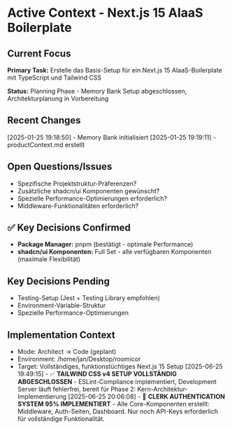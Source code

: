# Active Context - Next.js 15 AIaaS Boilerplate

## Current Focus
**Primary Task:** Erstelle das Basis-Setup für ein Next.js 15 AIaaS-Boilerplate mit TypeScript und Tailwind CSS

**Status:** Planning Phase - Memory Bank Setup abgeschlossen, Architekturplanung in Vorbereitung

## Recent Changes
[2025-01-25 19:18:50] - Memory Bank initialisiert
[2025-01-25 19:19:11] - productContext.md erstellt

## Open Questions/Issues
- Spezifische Projektstruktur-Präferenzen?
- Zusätzliche shadcn/ui Komponenten gewünscht?
- Spezielle Performance-Optimierungen erforderlich?
- Middleware-Funktionalitäten erforderlich?

## ✅ Key Decisions Confirmed
- **Package Manager:** pnpm (bestätigt - optimale Performance)
- **shadcn/ui Komponenten:** Full Set - alle verfügbaren Komponenten (maximale Flexibilität)

## Key Decisions Pending
- Testing-Setup (Jest + Testing Library empfohlen)
- Environment-Variable-Struktur
- Spezielle Performance-Optimierungen

## Implementation Context
- Mode: Architect → Code (geplant)
- Environment: /home/jan/Desktop/roomicor
- Target: Vollständiges, funktionstüchtiges Next.js 15 Setup
[2025-06-25 19:49:15] - ✅ **TAILWIND CSS v4 SETUP VOLLSTÄNDIG ABGESCHLOSSEN** - ESLint-Compliance implementiert, Development Server läuft fehlerfrei, bereit für Phase 2: Kern-Architektur-Implementierung
[2025-06-25 20:06:08] - 🎉 **CLERK AUTHENTICATION SYSTEM 95% IMPLEMENTIERT** - Alle Core-Komponenten erstellt: Middleware, Auth-Seiten, Dashboard. Nur noch API-Keys erforderlich für vollständige Funktionalität.